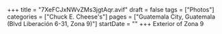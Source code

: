 +++
title = "7XeFCJxNWvZMs3jgtAqr.avif"
draft = false
tags = ["Photos"]
categories = ["Chuck E. Cheese's"]
pages = ["Guatemala City, Guatemala (Blvd Liberación 6-31, Zona 9)"]
startDate = ""
+++
Exterior of Zona 9
